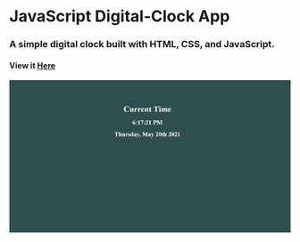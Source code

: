# JavaScript Digital-Clock App

### A simple digital clock built with HTML, CSS, and JavaScript.

#### View it [Here](https://middletond1.github.io/Digital-Clock/)

![](https://github.com/middletond1/Digital-Clock/blob/main/img/David_Middleton_Digital%20Clock.png)

